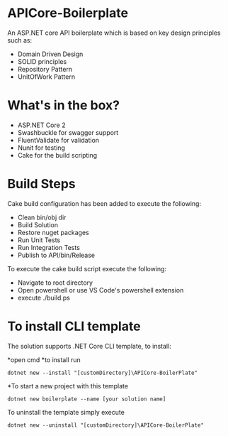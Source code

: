 # APICore-Boilerplate
An ASP.NET core API boilerplate which is based on key design principles such as:

* Domain Driven Design
* SOLID principles
* Repository Pattern
* UnitOfWork Pattern

# What's in the box?

* ASP.NET Core 2  
* Swashbuckle for swagger support
* FluentValidate for validation
* Nunit for testing
* Cake for the build scripting

# Build Steps
Cake build configuration has been added to execute the following:

* Clean bin/obj dir 
* Build Solution
* Restore nuget packages
* Run Unit Tests
* Run Integration Tests
* Publish to API/bin/Release

To execute the cake build script execute the following:

* Navigate to root directory
* Open powershell or use VS Code's powershell extension
* execute ./build.ps

# To install CLI template
The solution supports .NET Core CLI template, to install:

*open cmd 
*to install run 
```
dotnet new --install "[customDirectory]\APICore-BoilerPlate"
```
*To start a new project with this template
```
dotnet new boilerplate --name [your solution name]
```

To uninstall the template simply execute 
```
dotnet new --uninstall "[customDirectory]\APICore-BoilerPlate"
```


